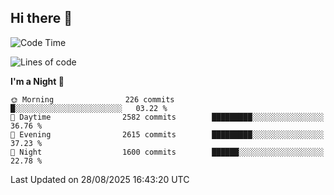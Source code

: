 ## Hi there 👋

<!--
**Wangmerlyn/Wangmerlyn** is a ✨ _special_ ✨ repository because its `README.md` (this file) appears on your GitHub profile.

Here are some ideas to get you started:

- 🔭 I’m currently working on ...
- 🌱 I’m currently learning ...
- 👯 I’m looking to collaborate on ...
- 🤔 I’m looking for help with ...
- 💬 Ask me about ...
- 📫 How to reach me: ...
- 😄 Pronouns: ...
- ⚡ Fun fact: ...
-->
<!--START_SECTION:waka-->
![Code Time](http://img.shields.io/badge/Code%20Time-517%20hrs%2056%20mins-blue)

![Lines of code](https://img.shields.io/badge/From%20Hello%20World%20I%27ve%20Written-41.6%20million%20lines%20of%20code-blue)

**I'm a Night 🦉** 

```text
🌞 Morning                226 commits         █░░░░░░░░░░░░░░░░░░░░░░░░   03.22 % 
🌆 Daytime                2582 commits        █████████░░░░░░░░░░░░░░░░   36.76 % 
🌃 Evening                2615 commits        █████████░░░░░░░░░░░░░░░░   37.23 % 
🌙 Night                  1600 commits        ██████░░░░░░░░░░░░░░░░░░░   22.78 % 
```



 Last Updated on 28/08/2025 16:43:20 UTC
<!--END_SECTION:waka-->
